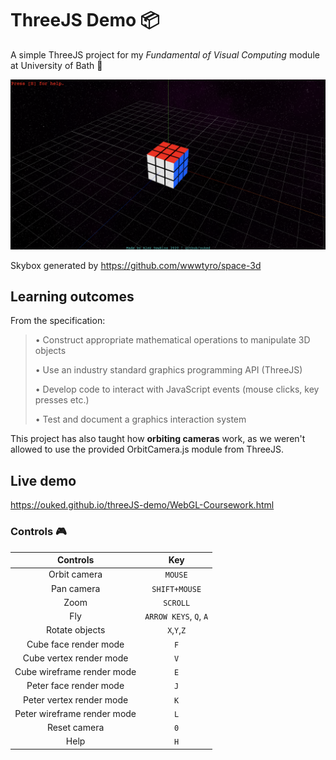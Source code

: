 # ThreeJS Demo 📦
A simple ThreeJS project for my *Fundamental of Visual Computing* module at University of Bath 🛁


![Screenshot of Project](https://github.com/ouked/FoVC_Coursework/blob/master/Untitled.png)


Skybox generated by https://github.com/wwwtyro/space-3d

## Learning outcomes

From the specification:

> • Construct appropriate mathematical operations to manipulate 3D objects
>
> • Use an industry standard graphics programming API (ThreeJS)
>
> • Develop code to interact with JavaScript events (mouse clicks, key presses etc.)
>
> • Test and document a graphics interaction system

This project has also taught how **orbiting cameras** work, as we weren't allowed to use the provided OrbitCamera.js module from ThreeJS.
## Live demo
https://ouked.github.io/threeJS-demo/WebGL-Coursework.html

### Controls 🎮


|        Controls       |  Key       |
|:---------------------:|:----------:|
| Orbit camera          | ```MOUSE```      |
| Pan camera            | ```SHIFT+MOUSE```|
| Zoom                  | ```SCROLL```|
| Fly                   |   ```ARROW KEYS```, ```Q```, ```A``` |
| Rotate objects          | ```X```,```Y```,```Z``` |
| Cube face render mode      | ```F```     |
| Cube vertex render mode    | ```V```     |
| Cube wireframe render mode | ```E```     |
| Peter face render mode      | ```J```     |
| Peter vertex render mode    | ```K```     |
| Peter wireframe render mode | ```L```     |
| Reset camera          | ```0```     |
| Help                  | ```H```     |
